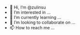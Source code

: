 - 👋 Hi, I’m @zulinsu
- 👀 I’m interested in ...
- 🌱 I’m currently learning ...
- 💞️ I’m looking to collaborate on ...
- 📫 How to reach me ...

<!---
zulinsu/zulinsu is a ✨ special ✨ repository because its `README.md` (this file) appears on your GitHub profile.
You can click the Preview link to take a look at your changes.
--->

